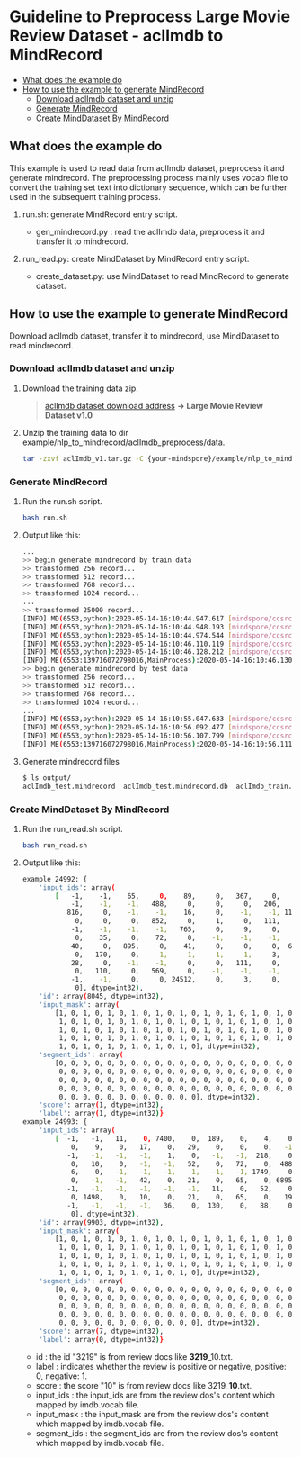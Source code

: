 # Guideline to Preprocess Large Movie Review Dataset - aclImdb to MindRecord

<!-- TOC -->

- [What does the example do](#what-does-the-example-do)
- [How to use the example to generate MindRecord](#how-to-use-the-example-to-generate-mindrecord)
    - [Download aclImdb dataset and unzip](#download-aclimdb-dataset-and-unzip)
    - [Generate MindRecord](#generate-mindrecord)
    - [Create MindDataset By MindRecord](#create-minddataset-by-mindrecord)

<!-- /TOC -->

## What does the example do

This example is used to read data from aclImdb dataset, preprocess it and generate mindrecord. The preprocessing process mainly uses vocab file to convert the training set text into dictionary sequence, which can be further used in the subsequent training process.

1. run.sh: generate MindRecord entry script.

    - gen_mindrecord.py : read the aclImdb data, preprocess it and transfer it to mindrecord.

2. run_read.py: create MindDataset by MindRecord entry script.

    - create_dataset.py: use MindDataset to read MindRecord to generate dataset.

## How to use the example to generate MindRecord

Download aclImdb dataset, transfer it to mindrecord, use MindDataset to read mindrecord.

### Download aclImdb dataset and unzip

1. Download the training data zip.
    > [aclImdb dataset download address](http://ai.stanford.edu/~amaas/data/sentiment/) **-> Large Movie Review Dataset v1.0**

2. Unzip the training data to dir example/nlp_to_mindrecord/aclImdb_preprocess/data.

    ```bash
    tar -zxvf aclImdb_v1.tar.gz -C {your-mindspore}/example/nlp_to_mindrecord/aclImdb_preprocess/data/
    ```

### Generate MindRecord

1. Run the run.sh script.

    ```bash
    bash run.sh
    ```

2. Output like this:

    ```bash
    ...
    >> begin generate mindrecord by train data
    >> transformed 256 record...
    >> transformed 512 record...
    >> transformed 768 record...
    >> transformed 1024 record...
    ...
    >> transformed 25000 record...
    [INFO] MD(6553,python):2020-05-14-16:10:44.947.617 [mindspore/ccsrc/mindrecord/io/shard_writer.cc:227] Commit] Write metadata successfully.
    [INFO] MD(6553,python):2020-05-14-16:10:44.948.193 [mindspore/ccsrc/mindrecord/io/shard_index_generator.cc:59] Build] Init header from mindrecord file for index successfully.
    [INFO] MD(6553,python):2020-05-14-16:10:44.974.544 [mindspore/ccsrc/mindrecord/io/shard_index_generator.cc:600] DatabaseWriter] Init index db for shard: 0 successfully.
    [INFO] MD(6553,python):2020-05-14-16:10:46.110.119 [mindspore/ccsrc/mindrecord/io/shard_index_generator.cc:549] ExecuteTransaction] Insert 25000 rows to index db.
    [INFO] MD(6553,python):2020-05-14-16:10:46.128.212 [mindspore/ccsrc/mindrecord/io/shard_index_generator.cc:620] DatabaseWriter] Generate index db for shard: 0 successfully.
    [INFO] ME(6553:139716072798016,MainProcess):2020-05-14-16:10:46.130.596 [mindspore/mindrecord/filewriter.py:313] The list of mindrecord files created are: ['output/aclImdb_train.mindrecord'], and the list of index files are: ['output/aclImdb_train.mindrecord.db']
    >> begin generate mindrecord by test data
    >> transformed 256 record...
    >> transformed 512 record...
    >> transformed 768 record...
    >> transformed 1024 record...
    ...
    [INFO] MD(6553,python):2020-05-14-16:10:55.047.633 [mindspore/ccsrc/mindrecord/io/shard_index_generator.cc:600] DatabaseWriter] Init index db for shard: 0 successfully.
    [INFO] MD(6553,python):2020-05-14-16:10:56.092.477 [mindspore/ccsrc/mindrecord/io/shard_index_generator.cc:549] ExecuteTransaction] Insert 25000 rows to index db.
    [INFO] MD(6553,python):2020-05-14-16:10:56.107.799 [mindspore/ccsrc/mindrecord/io/shard_index_generator.cc:620] DatabaseWriter] Generate index db for shard: 0 successfully.
    [INFO] ME(6553:139716072798016,MainProcess):2020-05-14-16:10:56.111.193 [mindspore/mindrecord/filewriter.py:313] The list of mindrecord files created are: ['output/aclImdb_test.mindrecord'], and the list of index files are: ['output/aclImdb_test.mindrecord.db']
    ```

3. Generate mindrecord files

    ```bash
    $ ls output/
    aclImdb_test.mindrecord  aclImdb_test.mindrecord.db  aclImdb_train.mindrecord  aclImdb_train.mindrecord.db  README.md
    ```

### Create MindDataset By MindRecord

1. Run the run_read.sh script.

    ```bash
    bash run_read.sh
    ```

2. Output like this:

    ```bash
    example 24992: {
        'input_ids': array(
            [   -1,    -1,    65,     0,    89,     0,   367,     0,    -1,
                -1,    -1,    -1,   488,     0,     0,     0,   206,     0,
               816,     0,    -1,    -1,    16,     0,    -1,    -1, 11998,
                 0,     0,     0,   852,     0,     1,     0,   111,     0,
                -1,    -1,    -1,    -1,   765,     0,     9,     0,    17,
                 0,    35,     0,    72,     0,    -1,    -1,    -1,    -1,
                40,     0,   895,     0,    41,     0,     0,     0,  6952,
                 0,   170,     0,    -1,    -1,    -1,    -1,     3,     0,
                28,     0,    -1,    -1,     0,     0,   111,     0,    58,
                 0,   110,     0,   569,     0,    -1,    -1,    -1,    -1,
                -1,    -1,     0,     0, 24512,     0,     3,     0,     0,
                 0], dtype=int32),
        'id': array(8045, dtype=int32),
        'input_mask': array(
            [1, 0, 1, 0, 1, 0, 1, 0, 1, 0, 1, 0, 1, 0, 1, 0, 1, 0, 1, 0, 1, 0,
             1, 0, 1, 0, 1, 0, 1, 0, 1, 0, 1, 0, 1, 0, 1, 0, 1, 0, 1, 0, 1, 0,
             1, 0, 1, 0, 1, 0, 1, 0, 1, 0, 1, 0, 1, 0, 1, 0, 1, 0, 1, 0, 1, 0,
             1, 0, 1, 0, 1, 0, 1, 0, 1, 0, 1, 0, 1, 0, 1, 0, 1, 0, 1, 0, 1, 0,
             1, 0, 1, 0, 1, 0, 1, 0, 1, 0, 1, 0], dtype=int32),
        'segment_ids': array(
            [0, 0, 0, 0, 0, 0, 0, 0, 0, 0, 0, 0, 0, 0, 0, 0, 0, 0, 0, 0, 0, 0,
             0, 0, 0, 0, 0, 0, 0, 0, 0, 0, 0, 0, 0, 0, 0, 0, 0, 0, 0, 0, 0, 0,
             0, 0, 0, 0, 0, 0, 0, 0, 0, 0, 0, 0, 0, 0, 0, 0, 0, 0, 0, 0, 0, 0,
             0, 0, 0, 0, 0, 0, 0, 0, 0, 0, 0, 0, 0, 0, 0, 0, 0, 0, 0, 0, 0, 0,
             0, 0, 0, 0, 0, 0, 0, 0, 0, 0, 0, 0], dtype=int32),
        'score': array(1, dtype=int32),
        'label': array(1, dtype=int32)}
    example 24993: {
        'input_ids': array(
            [  -1,   -1,   11,    0, 7400,    0,  189,    0,    4,    0, 1247,
                0,    9,    0,   17,    0,   29,    0,    0,    0,   -1,   -1,
               -1,   -1,   -1,   -1,    1,    0,   -1,   -1,  218,    0,  131,
                0,   10,    0,   -1,   -1,   52,    0,   72,    0,  488,    0,
                6,    0,   -1,   -1,   -1,   -1,   -1,   -1, 1749,    0,    0,
                0,   -1,   -1,   42,    0,   21,    0,   65,    0, 6895,    0,
               -1,   -1,   -1,   -1,   -1,   -1,   11,    0,   52,    0,   72,
                0, 1498,    0,   10,    0,   21,    0,   65,    0,   19,    0,
               -1,   -1,   -1,   -1,   36,    0,  130,    0,   88,    0,  210,
                0], dtype=int32),
        'id': array(9903, dtype=int32),
        'input_mask': array(
            [1, 0, 1, 0, 1, 0, 1, 0, 1, 0, 1, 0, 1, 0, 1, 0, 1, 0, 1, 0, 1, 0,
             1, 0, 1, 0, 1, 0, 1, 0, 1, 0, 1, 0, 1, 0, 1, 0, 1, 0, 1, 0, 1, 0,
             1, 0, 1, 0, 1, 0, 1, 0, 1, 0, 1, 0, 1, 0, 1, 0, 1, 0, 1, 0, 1, 0,
             1, 0, 1, 0, 1, 0, 1, 0, 1, 0, 1, 0, 1, 0, 1, 0, 1, 0, 1, 0, 1, 0,
             1, 0, 1, 0, 1, 0, 1, 0, 1, 0, 1, 0], dtype=int32),
        'segment_ids': array(
            [0, 0, 0, 0, 0, 0, 0, 0, 0, 0, 0, 0, 0, 0, 0, 0, 0, 0, 0, 0, 0, 0,
             0, 0, 0, 0, 0, 0, 0, 0, 0, 0, 0, 0, 0, 0, 0, 0, 0, 0, 0, 0, 0, 0,
             0, 0, 0, 0, 0, 0, 0, 0, 0, 0, 0, 0, 0, 0, 0, 0, 0, 0, 0, 0, 0, 0,
             0, 0, 0, 0, 0, 0, 0, 0, 0, 0, 0, 0, 0, 0, 0, 0, 0, 0, 0, 0, 0, 0,
             0, 0, 0, 0, 0, 0, 0, 0, 0, 0, 0, 0], dtype=int32),
        'score': array(7, dtype=int32),
        'label': array(0, dtype=int32)}
    ```

    - id : the id "3219" is from review docs like **3219**_10.txt.
    - label : indicates whether the review is positive or negative, positive: 0, negative: 1.
    - score : the score "10" is from review docs like 3219_**10**.txt.
    - input_ids : the input_ids are from the review dos's content which mapped by imdb.vocab file.
    - input_mask : the input_mask are from the review dos's content which mapped by imdb.vocab file.
    - segment_ids : the segment_ids are from the review dos's content which mapped by imdb.vocab file.
